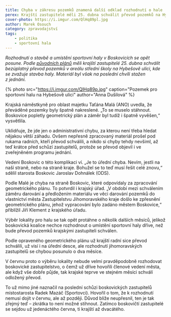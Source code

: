 ```yaml
---
title: Chyba v zákresu pozemků znamená další odklad rozhodnutí o hale
perex: Krajští zastupitelé měli 25. dubna schválit převod pozemků na Hybešově ulici. Materiál byl však na poslední chvíli stažen z jednání.
cover-photo: https://i.imgur.com/QlHq89pl.jpg
author: Marek Osouch
category: zpravodajství
tags:
    - politika
    - sportovní hala
---
```


*Rozhodnutí o stavbě a umístění sportovní haly v Boskovicích se opět posune. Podle [původních plánů](https://forum.ohlasy.info/t/prevod-pozemku-pro-halu-na-hybesove/271) měli krajští zastupitelé 25. dubna schválit bezúplatný převod pozemků v areálu střední školy na Hybešově ulici, kde se zvažuje stavba haly. Materiál byl však na poslední chvíli stažen z jednání.*

{% photo src="https://i.imgur.com/QlHq89p.jpg" caption="Pozemek pro sportovní halu na Hybešově ulici" author="Anna Dušilová" %}

Krajská náměstkyně pro oblast majetku Taťána Malá (ANO) uvedla, že převáděné pozemky byly špatně nakreslené. „To se muselo stáhnout. Boskovice popletly geometrický plán a záměr byl tudíž i špatně vyvěšen,“ vysvětlila.

Uklidňuje, že jde jen o administrativní chybu, za kterou není třeba hledat nějakou větší záhadu. Ovšem nepřesně zpracovaný materiál prošel pod rukama radních, kteří převod schválili, a nikdo si chyby tehdy nevšiml, až teď krátce před schůzí zastupitelů, protože se převod objevil i ve zveřejněném programu jednání.

Vedení Boskovic o této komplikaci ví. „Je to úřední chyba. Nevím, jestli na naší straně, nebo na straně kraje. Bohužel se to teď musí řešit celé znovu,“ sdělil starosta Boskovic Jaroslav Dohnálek (ODS).

Podle Malé je chyba na straně Boskovic, které odpovídaly za zpracování geometrického plánu. To potvrdil i krajský úřad. „V období mezi schválením záměru darování a předložením materiálu ve věci darování pozemků do vlastnictví města Zastupitelstvu Jihomoravského kraje došlo ke zpřesnění geometrického plánu, jehož vypracování bylo zadáno městem Boskovice,“ přiblížil Jiří Klement z krajského úřadu.

Výběr lokality pro halu se tak opět protáhne o několik dalších měsíců, jelikož boskovická koalice nechce rozhodnout o umístění sportovní haly dříve, než bude převod pozemků krajskými zastupiteli schválen.

Podle opraveného geometrického plánu už krajští radní sice převod schválili, už visí i na úřední desce, ale rozhodnutí jihomoravských zastupitelů se chybou posunulo o dva měsíce.

V červnu proto o výběru lokality nebude velmi pravděpodobně rozhodovat boskovické zastupitelstvo, o čemž už dříve hovořili členové vedení města, ale když vše dobře půjde, tak krajské teprve ve stejném měsíci schválí odložený převod.

To už mimo jiné naznačil na poslední schůzi boskovických zastupitelů místostarosta Radek Mazáč (Sportovci). Hovořil o tom, že k rozhodnutí nemusí dojít v červnu, ale až později. Důvod blíže neupřesnil, ten je tak zřejmý teď – zkrátka to není možné stihnout. Zatímco boskovičtí zastupitelé se sejdou už jedenáctého června, ti krajští až dvacátého.